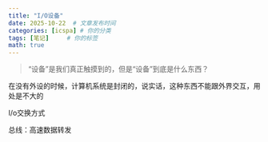 ```yaml
---
title: "I/O设备"
date: 2025-10-22  # 文章发布时间
categories: [icspa] # 你的分类
tags: [笔记]     # 你的标签
math: true
---
```


> “设备”是我们真正触摸到的，但是“设备”到底是什么东西？

在没有外设的时候，计算机系统是封闭的，说实话，这种东西不能跟外界交互，用处是不大的

I/o交换方式

总线：高速数据转发